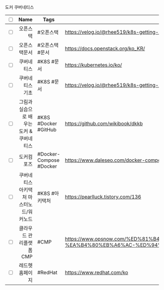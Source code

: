 도커 쿠버네티스 

| <input type="checkbox"/> |                                     Name | Tags                    | Url                                                                                                             |
| ------------------------ | ----------------------------------------:| ----------------------- | --------------------------------------------------------------------------------------------------------------- |
| <input type="checkbox"/> |                                 오픈스택 | #오픈스택               | https://velog.io/@rhee519/k8s-getting-started                                                                   |
| <input type="checkbox"/> |                             오픈스택문서 | #오픈스택 #문서         | https://docs.openstack.org/ko_KR/                                                                               |
| <input type="checkbox"/> |                               쿠버네티스 | #K8S #문서              | https://kubernetes.io/ko/                                                                                       |
| <input type="checkbox"/> |                          쿠버네티스 기초 | #K8S  #문서             | https://velog.io/@rhee519/k8s-getting-started                                                                   |
| <input type="checkbox"/> | 그림과 실습으로 배우는 도커 & 쿠버네티스 | #K8S #Docker #GitHub    | https://github.com/wikibook/dkkb                                                                                |
| <input type="checkbox"/> |                               도커컴포즈 | #Docker-Compose #Docker | https://www.daleseo.com/docker-compose/                                                                         |
| <input type="checkbox"/> |  쿠버네티스 아키택처 마스터노드/워커노드 | #K8S #아키택처          | https://pearlluck.tistory.com/136                                                                               |
| <input type="checkbox"/> |                  클라우드 관리플랫폼 CMP | #CMP                    | https://www.opsnow.com/%ED%81%B4%EB%9D%BC%EC%9A%B0%EB%93%9C-%EA%B4%80%EB%A6%AC-%ED%94%8C%EB%9E%AB%ED%8F%BC-cmp/ |
| <input type="checkbox"/> |                          레드헷 홈페이지 | #RedHat                 | https://www.redhat.com/ko                                                                                       |













